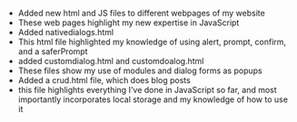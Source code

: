 - Added new html and JS files to different webpages of my website
- These web pages highlight my new expertise in JavaScript
- Added nativedialogs.html
- This html file highlighted my knowledge of using alert, prompt, confirm, and a saferPrompt
- added customdialog.html and customdoalog.html
- These files show my use of modules and dialog forms as popups
- Added a crud.html file, which does blog posts
- this file highlights everything I've done in JavaScript so far, and most importantly incorporates local storage and my knowledge of how to use it